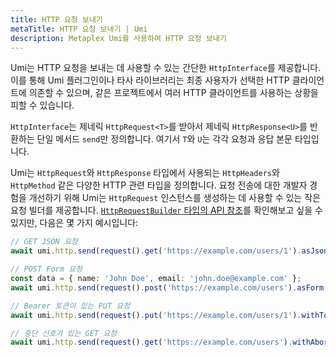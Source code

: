 ```yaml
---
title: HTTP 요청 보내기
metaTitle: HTTP 요청 보내기 | Umi
description: Metaplex Umi를 사용하여 HTTP 요청 보내기
---
```

Umi는 HTTP 요청을 보내는 데 사용할 수 있는 간단한 `HttpInterface`를 제공합니다. 이를 통해 Umi 플러그인이나 타사 라이브러리는 최종 사용자가 선택한 HTTP 클라이언트에 의존할 수 있으며, 같은 프로젝트에서 여러 HTTP 클라이언트를 사용하는 상황을 피할 수 있습니다.

`HttpInterface`는 제네릭 `HttpRequest<T>`를 받아서 제네릭 `HttpResponse<U>`를 반환하는 단일 메서드 `send`만 정의합니다. 여기서 `T`와 `U`는 각각 요청과 응답 본문 타입입니다.

Umi는 `HttpRequest`와 `HttpResponse` 타입에서 사용되는 `HttpHeaders`와 `HttpMethod` 같은 다양한 HTTP 관련 타입을 정의합니다. 요청 전송에 대한 개발자 경험을 개선하기 위해 Umi는 `HttpRequest` 인스턴스를 생성하는 데 사용할 수 있는 작은 요청 빌더를 제공합니다. [`HttpRequestBuilder` 타입의 API 참조](https://umi.typedoc.metaplex.com/classes/umi.HttpRequestBuilder.html)를 확인해보고 싶을 수 있지만, 다음은 몇 가지 예시입니다:

```ts
// GET JSON 요청
await umi.http.send(request().get('https://example.com/users/1').asJson());

// POST Form 요청
const data = { name: 'John Doe', email: 'john.doe@example.com' };
await umi.http.send(request().post('https://example.com/users').asForm().withData(data));

// Bearer 토큰이 있는 PUT 요청
await umi.http.send(request().put('https://example.com/users/1').withToken('my-token'));

// 중단 신호가 있는 GET 요청
await umi.http.send(request().get('https://example.com/users').withAbortSignal(mySignal));
```